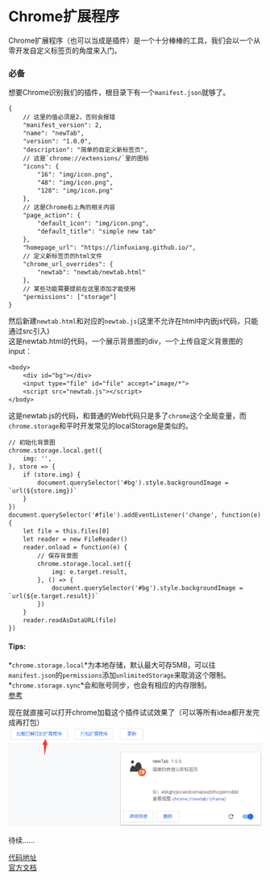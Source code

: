 # Chrome扩展程序  
Chrome扩展程序（也可以当成是插件）是一个十分棒棒的工具，我们会以一个从零开发自定义标签页的角度来入门。  
### 必备  
想要Chrome识别我们的插件，根目录下有一个`manifest.json`就够了。

    {
        // 这里的值必须是2，否则会报错
        "manifest_version": 2,
        "name": "newTab",
        "version": "1.0.0",
        "description": "简单的自定义新标签页",
        // 这是`chrome://extensions/`里的图标
        "icons": {
            "16": "img/icon.png",
            "48": "img/icon.png",
            "128": "img/icon.png"
        },
        // 这是Chrome右上角的相关内容
        "page_action": {
            "default_icon": "img/icon.png",
            "default_title": "simple new tab"
        },
        "homepage_url": "https://linfuxiang.github.io/",
        // 定义新标签页的html文件
        "chrome_url_overrides": {
            "newtab": "newtab/newtab.html"
        },
        // 某些功能需要提前在这里添加才能使用
        "permissions": ["storage"]
    }

然后新建`newtab.html`和对应的`newtab.js`(这里不允许在html中内嵌js代码，只能通过src引入)  
这是newtab.html的代码，一个展示背景图的div，一个上传自定义背景图的input：  

    <body>
        <div id="bg"></div>
        <input type="file" id="file" accept="image/*">
        <script src="newtab.js"></script>
    </body>

这是newtab.js的代码，和普通的Web代码只是多了`chrome`这个全局变量，而`chrome.storage`和平时开发常见的localStorage是类似的。  

    // 初始化背景图
    chrome.storage.local.get({
        img: '',
    }, store => {
        if (store.img) {
            document.querySelector('#bg').style.backgroundImage = `url(${store.img})`
        }
    })
    document.querySelector('#file').addEventListener('change', function(e) {
        let file = this.files[0]
        let reader = new FileReader()
        reader.onload = function(e) {
            // 保存背景图
            chrome.storage.local.set({
                img: e.target.result,
            }, () => {
                document.querySelector('#bg').style.backgroundImage = `url(${e.target.result})`
            })
        }
        reader.readAsDataURL(file)
    })

#### Tips:  
*`chrome.storage.local`*为本地存储，默认最大可存5MB，可以往`manifest.json`的`permissions`添加`unlimitedStorage`来取消这个限制。  
*`chrome.storage.sync`*会和账号同步，也会有相应的内存限制。  
[参考](https://developer.chrome.com/extensions/storage)  

现在就直接可以打开chrome加载这个插件试试效果了（可以等所有idea都开发完成再打包）  
![chrome](/dist/images/chrome.png)

待续......

[代码地址](https://github.com/linfuxiang/new-tab)  
[官方文档](https://developer.chrome.com/extensions/devguide)  
